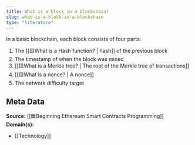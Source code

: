 ```yaml
---
title: What is a block in a blockchain?
slug: what-is-a-block-in-a-blockchain
type: "literature"
---
```


In a basic blockchain, each block consists of four parts:

1. The [[🟨What is a Hash function? | hash]] of the previous block
1. The timestamp of when the block was mined
1. [[🟨What is a Merkle tree? | The root of the Merkle tree of transactions]]
1. [[🟨What is a nonce? | A nonce]]
1. The network difficulty target

## Meta Data

**Source:** [[🟦Beginning Ethereum Smart Contracts Programming]]
**Domain(s):**
- [[Technology]]